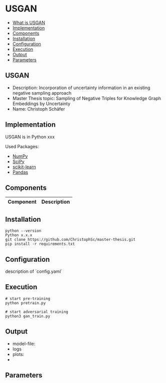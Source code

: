 # USGAN 

- [What is USGAN](#USGAN)
- [Implementation](#Implementation)
- [Components](#Components)
- [Installation](#Installation)
- [Configuration](#Configuration)
- [Execution](#Execution)
- [Output](#Output)
- [Parameters](#Parameters)

## USGAN
- Description: Incorporation of uncertainty information in an existing negative sampling approach 
- Master Thesis topic: Sampling of Negative Triples for Knowledge Graph Embeddings by Uncertainty
- Name: Christoph Schäfer


## Implementation
USGAN is in Python xxx

Used Packages:
- [NumPy](http://www.numpy.org/)
- [SciPy](https://www.scipy.org/)
- [scikit-learn](http://scikit-learn.org)
- [Pandas](https://pandas.pydata.org/)

## Components

| Component | Description |
| ---- | --- |


## Installation

```
python --version
Python x.x.x
git clone https://github.com/ChristophSc/master-thesis.git
pip install -r requirements.txt
```

## Configuration
description of ´config.yaml´

## Execution

```
# start pre-training
python pretrain.py 

# start adversarial training
python3 gan_train.py
```

## Output

- model-file:
- logs
- plots:
- 

## Parameters

